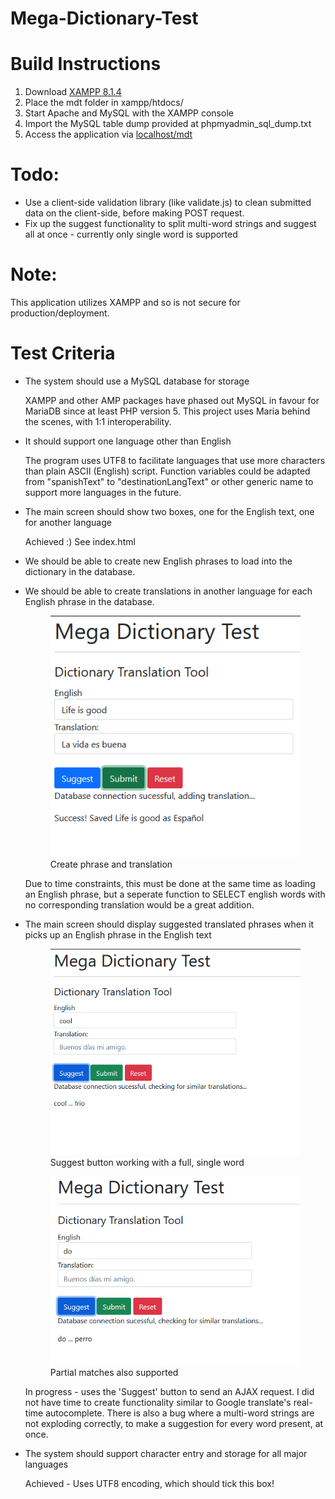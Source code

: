 # Mega-Dictionary-Test

# Build Instructions
1. Download [XAMPP 8.1.4](https://www.apachefriends.org/download.html)
2. Place the mdt folder in xampp/htdocs/
3. Start Apache and MySQL with the XAMPP console
4. Import the MySQL table dump provided at phpmyadmin_sql_dump.txt
5. Access the application via [localhost/mdt](http://localhost/mdt/)

# Todo:
-   Use a client-side validation library (like validate.js) to clean submitted data on the client-side, before making POST request.
-    Fix up the suggest functionality to split multi-word strings and suggest all at once - currently only single word is supported
# Note:
This application utilizes XAMPP and so is not secure for production/deployment.

# Test Criteria
-	The system should use a MySQL database for storage

    XAMPP and other AMP packages have phased out MySQL in favour for MariaDB since at least PHP version 5. This project uses Maria behind the scenes, with 1:1 interoperability.

-	It should support one language other than English

    The program uses UTF8 to facilitate languages that use more characters than plain ASCII (English) script. Function variables could be adapted from "spanishText" to "destinationLangText" or other generic name to support more languages in the future.

-	The main screen should show two boxes, one for the English text, one for another language

    Achieved :) See index.html
-	We should be able to create new English phrases to load into the dictionary in the database.
-	We should be able to create translations in another language for each English phrase in the database.

    <figure>
    <img src="images\submission.PNG">
    <figcaption>Create phrase and translation</figcaption>
    </figure>



    Due to time constraints, this must be done at the same time as loading an English phrase, but a seperate function to SELECT english words with no corresponding translation would be a great addition.


-	The main screen should display suggested translated phrases when it picks up an English phrase in the English text

    <figure>
    <img src="images/full_suggest.png" >
    <figcaption>Suggest button working with a full, single word</figcaption>
    </figure>

    <figure>
    <img src="images/partial_suggest.png" >
    <figcaption>Partial matches also supported</figcaption>
    </figure>

    In progress - uses the 'Suggest' button to send an AJAX request. I did not have time to create functionality similar to Google translate's real-time autocomplete. There is also a bug where a multi-word strings are not exploding correctly, to make a suggestion for every word present, at once.

-	The system should support character entry and storage for all major languages

    Achieved - Uses UTF8 encoding, which should tick this box!


